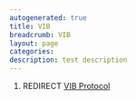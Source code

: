 ```yaml
---
autogenerated: true
title: VIB
breadcrumb: VIB
layout: page
categories: 
description: test description
---
```


1.  REDIRECT [VIB Protocol](VIB_Protocol)
